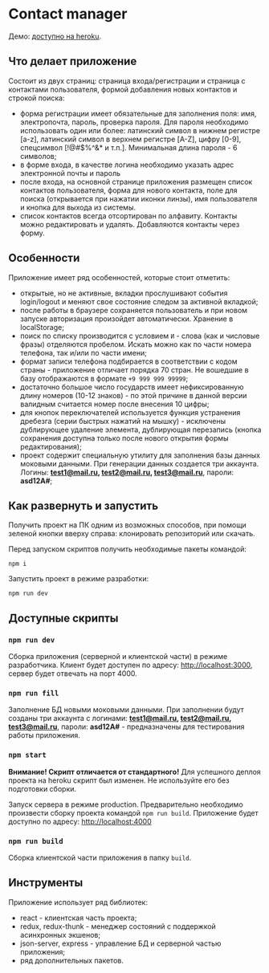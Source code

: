 # Contact manager

Демо: [доступно на heroku](https://contact-manager2020.herokuapp.com).

## Что делает приложение
Состоит из двух страниц: страница входа/регистрации и страница с контактами пользователя, формой добавления новых контактов и строкой поиска:
- форма регистрации имеет обязательные для заполнения поля: имя, электропочта, пароль, проверка пароля. Для пароля необходимо использовать один или более: латинский символ в нижнем регистре [a-z], латинский символ в верхнем регистре [A-Z], цифру [0-9], спецсимвол [!@#$%^&* и т.п.]. Минимальная длина пароля - 6 символов;
- в форме входа, в качестве логина необходимо указать адрес электронной почты и пароль
- после входа, на основной странице приложения размещен список контактов пользователя, форма для нового контакта, поле для поиска (открывается при нажатии иконки линзы), имя пользователя и кнопка для выхода из системы.
- список контактов всегда отсортирован по алфавиту. Контакты можно редактировать и удалять. Добавляются контакты через форму.

## Особенности
Приложение имеет ряд особенностей, которые стоит отметить:
- открытые, но не активные, вкладки прослушивают события login/logout и меняют свое состояние следом за активной вкладкой;
- после работы в браузере сохраняется пользователь и при новом запуске авторизация произойдет автоматически. Хранение в localStorage;
- поиск по списку производится с условием `И` - слова (как и числовые фразы) отделяются пробелом. Искать можно как по части номера телефона, так и/или по части имени;
- формат записи телефона подбирается в соответствии с кодом страны - приложение отличает порядка 70 стран. Не вошедшие в базу отображаются в формате `+9 999 999 99999`;
- достаточно большое число государств имеет нефиксированную длину номеров (10-12 знаков) - по этой причине в данной версии валидным считается номер после внесения 10 цифры;
- для кнопок переключателей используется функция устранения дребезга (серии быстрых нажатий на мышку) - исключены дублирующее удаление элемента, дублирующая перезапись (кнопка сохранения доступна только после нового открытия формы редактирования);
- проект содержит специальную утилиту для заполнения базы данных моковыми данными. При генерации данных создается три аккаунта. Логины: **test1@mail.ru, test2@mail.ru, test3@mail.ru**, пароли: **asd12A#**;



## Как развернуть и запустить
Получить проект на ПК одним из возможных способов, при помощи зеленой кнопки вверху справа: клонировать репозиторий или скачать. 

Перед запуском скриптов получить необходимые пакеты командой:

`npm i`

Запустить проект в режиме разработки:

`npm run dev`

## Доступные скрипты


### `npm run dev`
Сборка приложения (серверной и клиентской части) в режиме разработчика. Клиент будет доступен по адресу: [http://localhost:3000](http://localhost:3000), сервер будет отвечать на порт 4000.

### `npm run fill`
Заполнение БД новыми моковыми данными. При заполнении будут созданы три аккаунта с логинами: **test1@mail.ru, test2@mail.ru, test3@mail.ru**, пароли: **asd12A#** - предназначены для тестирования работы приложения.

### `npm start`
**Внимание! Скрипт отличается от стандартного!**
Для успешного деплоя проекта на heroku скрипт был изменен. Не используйте его без подготовки сборки.

Запуск сервера в режиме production. Предварительно необходимо произвести сборку проекта командой `npm run build`.
Приложение будет доступно по адресу: [http://localhost:4000](http://localhost:4000)

### `npm run build`

Сборка клиентской части приложения в папку `build`.

## Инструменты
Приложение использует ряд библиотек:
- react - клиентская часть проекта;
- redux, redux-thunk - менеджер состояний с поддержкой асинхронных экшенов;
- json-server, express - управление БД и серверной частью приложения;
- ряд дополнительных пакетов.
